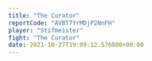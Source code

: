 ```yaml
---
title: "The Curator"
reportCode: "AVBT7YrMDjP2NnFH"
player: "Stifmeister"
fight: "The Curator"
date: 2021-10-27T19:09:12.576000+00:00
---
```

